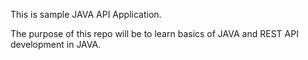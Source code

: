 This is sample JAVA API Application.

The purpose of this repo will be to learn basics of JAVA and
REST API development in JAVA.